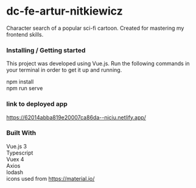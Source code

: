 # dc-fe-artur-nitkiewicz
Character search of a popular sci-fi cartoon. Created for mastering my frontend skills.

### Installing / Getting started

This project was developed using Vue.js. Run the following commands in your terminal in order to get it up and running.

npm install <br>
npm run serve

### link to deployed app

https://62014abba819e20007ca86da--niciu.netlify.app/

### Built With

Vue.js 3<br>
Typescript<br>
Vuex 4<br>
Axios <br>
lodash<br>
icons used from https://material.io/